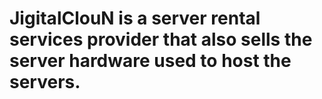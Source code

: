 # JigitalClouN is a server rental services provider that also sells the server hardware used to host the servers.
